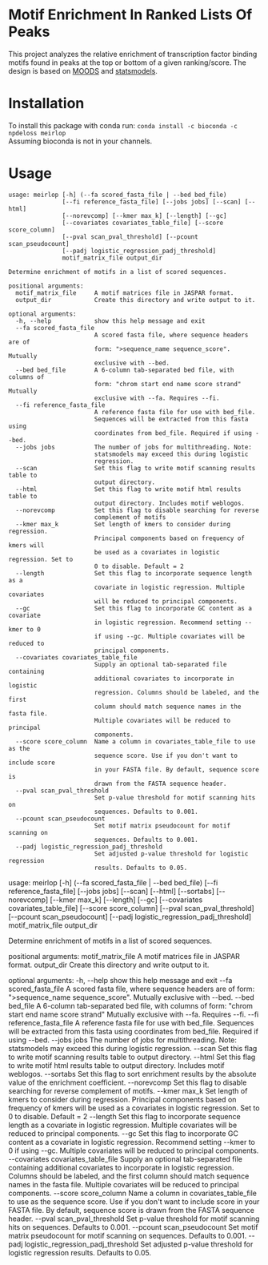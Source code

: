 # Motif Enrichment In Ranked Lists Of Peaks
This project analyzes the relative enrichment of transcription factor binding motifs found in peaks at the top or bottom of a given ranking/score. 
The design is based on [MOODS](https://github.com/jhkorhonen/MOODS/tree/master/python) and [statsmodels](https://www.statsmodels.org/stable/index.html).

# Installation
To install this package with conda run:
`conda install -c bioconda -c npdeloss meirlop`  
Assuming bioconda is not in your channels.

# Usage
```
usage: meirlop [-h] (--fa scored_fasta_file | --bed bed_file)
               [--fi reference_fasta_file] [--jobs jobs] [--scan] [--html]
               [--norevcomp] [--kmer max_k] [--length] [--gc]
               [--covariates covariates_table_file] [--score score_column]
               [--pval scan_pval_threshold] [--pcount scan_pseudocount]
               [--padj logistic_regression_padj_threshold]
               motif_matrix_file output_dir

Determine enrichment of motifs in a list of scored sequences.

positional arguments:
  motif_matrix_file     A motif matrices file in JASPAR format.
  output_dir            Create this directory and write output to it.

optional arguments:
  -h, --help            show this help message and exit
  --fa scored_fasta_file
                        A scored fasta file, where sequence headers are of
                        form: ">sequence_name sequence_score". Mutually
                        exclusive with --bed.
  --bed bed_file        A 6-column tab-separated bed file, with columns of
                        form: "chrom start end name score strand" Mutually
                        exclusive with --fa. Requires --fi.
  --fi reference_fasta_file
                        A reference fasta file for use with bed_file.
                        Sequences will be extracted from this fasta using
                        coordinates from bed_file. Required if using --bed.
  --jobs jobs           The number of jobs for multithreading. Note:
                        statsmodels may exceed this during logistic
                        regression.
  --scan                Set this flag to write motif scanning results table to
                        output directory.
  --html                Set this flag to write motif html results table to
                        output directory. Includes motif weblogos.
  --norevcomp           Set this flag to disable searching for reverse
                        complement of motifs
  --kmer max_k          Set length of kmers to consider during regression.
                        Principal components based on frequency of kmers will
                        be used as a covariates in logistic regression. Set to
                        0 to disable. Default = 2
  --length              Set this flag to incorporate sequence length as a
                        covariate in logistic regression. Multiple covariates
                        will be reduced to principal components.
  --gc                  Set this flag to incorporate GC content as a covariate
                        in logistic regression. Recommend setting --kmer to 0
                        if using --gc. Multiple covariates will be reduced to
                        principal components.
  --covariates covariates_table_file
                        Supply an optional tab-separated file containing
                        additional covariates to incorporate in logistic
                        regression. Columns should be labeled, and the first
                        column should match sequence names in the fasta file.
                        Multiple covariates will be reduced to principal
                        components.
  --score score_column  Name a column in covariates_table_file to use as the
                        sequence score. Use if you don't want to include score
                        in your FASTA file. By default, sequence score is
                        drawn from the FASTA sequence header.
  --pval scan_pval_threshold
                        Set p-value threshold for motif scanning hits on
                        sequences. Defaults to 0.001.
  --pcount scan_pseudocount
                        Set motif matrix pseudocount for motif scanning on
                        sequences. Defaults to 0.001.
  --padj logistic_regression_padj_threshold
                        Set adjusted p-value threshold for logistic regression
                        results. Defaults to 0.05.
```
usage: meirlop [-h] (--fa scored_fasta_file | --bed bed_file)
               [--fi reference_fasta_file] [--jobs jobs] [--scan] [--html]
               [--sortabs] [--norevcomp] [--kmer max_k] [--length] [--gc]
               [--covariates covariates_table_file] [--score score_column]
               [--pval scan_pval_threshold] [--pcount scan_pseudocount]
               [--padj logistic_regression_padj_threshold]
               motif_matrix_file output_dir

Determine enrichment of motifs in a list of scored sequences.

positional arguments:
  motif_matrix_file     A motif matrices file in JASPAR format.
  output_dir            Create this directory and write output to it.

optional arguments:
  -h, --help            show this help message and exit
  --fa scored_fasta_file
                        A scored fasta file, where sequence headers are of
                        form: ">sequence_name sequence_score". Mutually
                        exclusive with --bed.
  --bed bed_file        A 6-column tab-separated bed file, with columns of
                        form: "chrom start end name score strand" Mutually
                        exclusive with --fa. Requires --fi.
  --fi reference_fasta_file
                        A reference fasta file for use with bed_file.
                        Sequences will be extracted from this fasta using
                        coordinates from bed_file. Required if using --bed.
  --jobs jobs           The number of jobs for multithreading. Note:
                        statsmodels may exceed this during logistic
                        regression.
  --scan                Set this flag to write motif scanning results table to
                        output directory.
  --html                Set this flag to write motif html results table to
                        output directory. Includes motif weblogos.
  --sortabs             Set this flag to sort enrichment results by the
                        absolute value of the enrichment coefficient.
  --norevcomp           Set this flag to disable searching for reverse
                        complement of motifs.
  --kmer max_k          Set length of kmers to consider during regression.
                        Principal components based on frequency of kmers will
                        be used as a covariates in logistic regression. Set to
                        0 to disable. Default = 2
  --length              Set this flag to incorporate sequence length as a
                        covariate in logistic regression. Multiple covariates
                        will be reduced to principal components.
  --gc                  Set this flag to incorporate GC content as a covariate
                        in logistic regression. Recommend setting --kmer to 0
                        if using --gc. Multiple covariates will be reduced to
                        principal components.
  --covariates covariates_table_file
                        Supply an optional tab-separated file containing
                        additional covariates to incorporate in logistic
                        regression. Columns should be labeled, and the first
                        column should match sequence names in the fasta file.
                        Multiple covariates will be reduced to principal
                        components.
  --score score_column  Name a column in covariates_table_file to use as the
                        sequence score. Use if you don't want to include score
                        in your FASTA file. By default, sequence score is
                        drawn from the FASTA sequence header.
  --pval scan_pval_threshold
                        Set p-value threshold for motif scanning hits on
                        sequences. Defaults to 0.001.
  --pcount scan_pseudocount
                        Set motif matrix pseudocount for motif scanning on
                        sequences. Defaults to 0.001.
  --padj logistic_regression_padj_threshold
                        Set adjusted p-value threshold for logistic regression
                        results. Defaults to 0.05.
